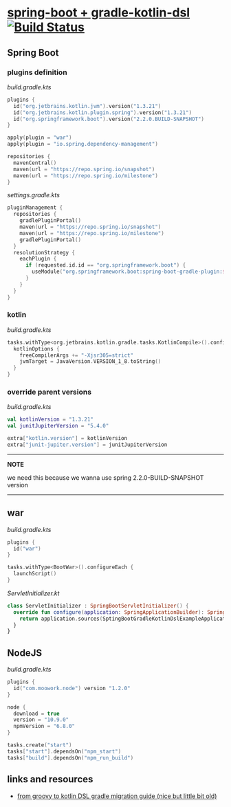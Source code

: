 # [spring-boot + gradle-kotlin-dsl](https://github.com/daggerok/spring-boot-gradle-kotlin-dsl-example) [![Build Status](https://travis-ci.org/daggerok/spring-boot-gradle-kotlin-dsl-example.svg?branch=master)](https://travis-ci.org/daggerok/spring-boot-gradle-kotlin-dsl-example)

## Spring Boot 

### plugins definition

_build.gradle.kts_

```kotlin
plugins {
  id("org.jetbrains.kotlin.jvm").version("1.3.21")
  id("org.jetbrains.kotlin.plugin.spring").version("1.3.21")
  id("org.springframework.boot").version("2.2.0.BUILD-SNAPSHOT")
}

apply(plugin = "war")
apply(plugin = "io.spring.dependency-management")

repositories {
  mavenCentral()
  maven(url = "https://repo.spring.io/snapshot")
  maven(url = "https://repo.spring.io/milestone")
}
```

_settings.gradle.kts_

```kotlin
pluginManagement {
  repositories {
    gradlePluginPortal()
    maven(url = "https://repo.spring.io/snapshot")
    maven(url = "https://repo.spring.io/milestone")
    gradlePluginPortal()
  }
  resolutionStrategy {
    eachPlugin {
      if (requested.id.id == "org.springframework.boot") {
        useModule("org.springframework.boot:spring-boot-gradle-plugin:${requested.version}")
      }
    }
  }
}
```

### kotlin

_build.gradle.kts_

```kotlin
tasks.withType<org.jetbrains.kotlin.gradle.tasks.KotlinCompile>().configureEach {
  kotlinOptions {
    freeCompilerArgs += "-Xjsr305=strict"
    jvmTarget = JavaVersion.VERSION_1_8.toString()
  }
}
```

### override parent versions

_build.gradle.kts_

```kotlin
val kotlinVersion = "1.3.21"
val junitJupiterVersion = "5.4.0"

extra["kotlin.version"] = kotlinVersion
extra["junit-jupiter.version"] = junitJupiterVersion
```

---
**NOTE**

we need this because we wanna use spring 2.2.0-BUILD-SNAPSHOT version

---

## war

_build.gradle.kts_

```kotlin
plugins {
  id("war")
}

tasks.withType<BootWar>().configureEach {
  launchScript()
}
```

_ServletInitializer.kt_

```kotlin
class ServletInitializer : SpringBootServletInitializer() {
  override fun configure(application: SpringApplicationBuilder): SpringApplicationBuilder {
    return application.sources(SptingBootGradleKotlinDslExampleApplication::class.java)
  }
}
```

## NodeJS

_build.gradle.kts_

```kotlin
plugins {
  id("com.moowork.node") version "1.2.0"
}

node {
  download = true
  version = "10.9.0"
  npmVersion = "6.8.0"
}

tasks.create("start")
tasks["start"].dependsOn("npm_start")
tasks["build"].dependsOn("npm_run_build")
```

## links and resources

- [from groovy to kotlin DSL gradle migration guide (nice but little bit old)](https://github.com/jnizet/gradle-kotlin-dsl-migration-guide)
